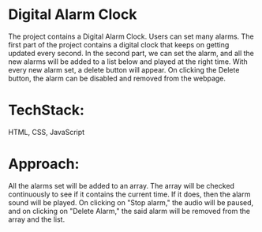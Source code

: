 # Digital Alarm Clock
The project contains a Digital Alarm Clock. Users can set many alarms. 
The first part of the project contains a digital clock that keeps on getting updated every second. In the second part, we can set the alarm, and all the new alarms will be added to a list below and played at the right time. With every new alarm set, a delete button will appear. On clicking the Delete button, the alarm can be disabled and removed from the webpage.

# TechStack: 
HTML, CSS, JavaScript

# Approach:
All the alarms set will be added to an array. The array will be checked continuously to see if it contains the current time. If it does, then the alarm sound will be played. 
On clicking on "Stop alarm," the audio will be paused, and on clicking on "Delete Alarm," the said alarm will be removed from the array and the list. 

 
